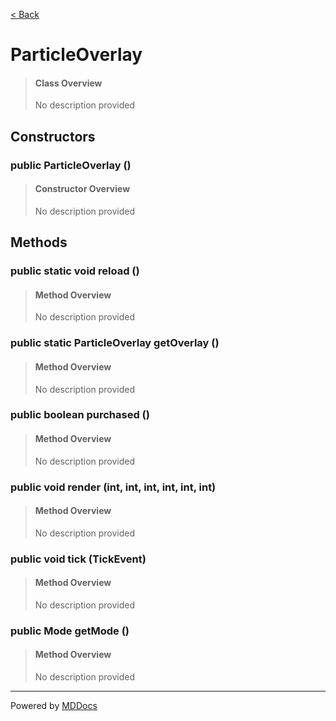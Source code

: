 [< Back](../README.md)
# ParticleOverlay #
>#### Class Overview ####
>No description provided
## Constructors ##
### public ParticleOverlay () ###
>#### Constructor Overview ####
>No description provided
>
## Methods ##
### public static void reload () ###
>#### Method Overview ####
>No description provided
>
### public static ParticleOverlay getOverlay () ###
>#### Method Overview ####
>No description provided
>
### public boolean purchased () ###
>#### Method Overview ####
>No description provided
>
### public void render (int, int, int, int, int, int) ###
>#### Method Overview ####
>No description provided
>
### public void tick (TickEvent) ###
>#### Method Overview ####
>No description provided
>
### public Mode getMode () ###
>#### Method Overview ####
>No description provided
>

---
Powered by [MDDocs](https://github.com/VRCube/MDDocs)